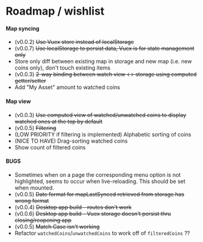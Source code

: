 # Roadmap / wishlist

#### Map syncing

- (v0.0.2) ~~Use Vuex store instead of localStorage~~
- (v0.0.7) ~~Use localStorage to persist data, Vuex is for state management only~~
- Store only diff between existing map in storage and new map (i.e. new coins only), don't touch existing items
- (v0.0.3) ~~2-way binding between watch view <-> storage using computed getter/setter~~
- Add "My Asset" amount to watched coins

#### Map view
- (v0.0.3) ~~Use computed view of watched/unwatched coins to display watched ones at the top by default~~
- (v0.0.5) ~~Filtering~~
- (LOW PRIORITY if filtering is implemented) Alphabetic sorting of coins
- (NICE TO HAVE) Drag-sorting watched coins
- Show count of filtered coins

#### BUGS
- Sometimes when on a page the corresponding menu option is not highlighted, seems to occur when live-reloading. This should be set when mounted.
- (v0.0.5) ~~Date format for mapLastSynced retrieved from storage has wrong format~~
- (v0.0.4) ~~Desktop app build - routes don't work~~
- (v0.0.6) ~~Desktop app build - Vuex storage doesn't persist thru closing/reopening app~~
- (v0.0.5) ~~Match Case isn't working~~
- Refactor `watchedCoins`/`unwatchedCoins` to work off of `filteredCoins` ??